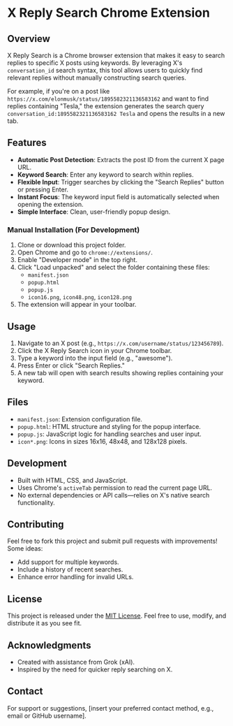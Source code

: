# X Reply Search Chrome Extension

## Overview
X Reply Search is a Chrome browser extension that makes it easy to search replies to specific X posts using keywords. By leveraging X's `conversation_id` search syntax, this tool allows users to quickly find relevant replies without manually constructing search queries.

For example, if you're on a post like `https://x.com/elonmusk/status/1895582321136583162` and want to find replies containing "Tesla," the extension generates the search query `conversation_id:1895582321136583162 Tesla` and opens the results in a new tab.

## Features
- **Automatic Post Detection**: Extracts the post ID from the current X page URL.
- **Keyword Search**: Enter any keyword to search within replies.
- **Flexible Input**: Trigger searches by clicking the "Search Replies" button or pressing Enter.
- **Instant Focus**: The keyword input field is automatically selected when opening the extension.
- **Simple Interface**: Clean, user-friendly popup design.

### Manual Installation (For Development)
1. Clone or download this project folder.
2. Open Chrome and go to `chrome://extensions/`.
3. Enable "Developer mode" in the top right.
4. Click "Load unpacked" and select the folder containing these files:
   - `manifest.json`
   - `popup.html`
   - `popup.js`
   - `icon16.png`, `icon48.png`, `icon128.png`
5. The extension will appear in your toolbar.

## Usage
1. Navigate to an X post (e.g., `https://x.com/username/status/123456789`).
2. Click the X Reply Search icon in your Chrome toolbar.
3. Type a keyword into the input field (e.g., "awesome").
4. Press Enter or click "Search Replies."
5. A new tab will open with search results showing replies containing your keyword.

## Files
- `manifest.json`: Extension configuration file.
- `popup.html`: HTML structure and styling for the popup interface.
- `popup.js`: JavaScript logic for handling searches and user input.
- `icon*.png`: Icons in sizes 16x16, 48x48, and 128x128 pixels.

## Development
- Built with HTML, CSS, and JavaScript.
- Uses Chrome's `activeTab` permission to read the current page URL.
- No external dependencies or API calls—relies on X's native search functionality.

## Contributing
Feel free to fork this project and submit pull requests with improvements! Some ideas:
- Add support for multiple keywords.
- Include a history of recent searches.
- Enhance error handling for invalid URLs.

## License
This project is released under the [MIT License](https://opensource.org/licenses/MIT). Feel free to use, modify, and distribute it as you see fit.

## Acknowledgments
- Created with assistance from Grok (xAI).
- Inspired by the need for quicker reply searching on X.

## Contact
For support or suggestions, [insert your preferred contact method, e.g., email or GitHub username].
